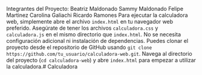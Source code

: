 Integrantes del Proyecto:
Beatriz Maldonado
Sammy Maldonado
Felipe Martinez
Carolina Galiachi
Ricardo Ramones
Para ejecutar la calculadora web, simplemente abre el archivo `index.html` en tu navegador web preferido. Asegúrate de tener los archivos `calculadora.css` y `calculadora.js` en el mismo directorio que `index.html`. No se necesita configuración adicional ni instalación de dependencias. Puedes clonar el proyecto desde el repositorio de GitHub usando `git clone https://github.com/tu_usuario/calculadora-web.git`. Navega al directorio del proyecto (`cd calculadora-web`) y abre `index.html` para empezar a utilizar la calculadora.# Calculadora
